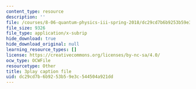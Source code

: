 ```yaml
---
content_type: resource
description: ''
file: /courses/8-06-quantum-physics-iii-spring-2018/dc29cd7b6b9253b59e3c544504a921dd_VaBMK5JSz2I.vtt
file_size: 9326
file_type: application/x-subrip
hide_download: true
hide_download_original: null
learning_resource_types: []
license: https://creativecommons.org/licenses/by-nc-sa/4.0/
ocw_type: OCWFile
resourcetype: Other
title: 3play caption file
uid: dc29cd7b-6b92-53b5-9e3c-544504a921dd
---
```

